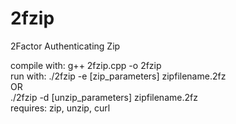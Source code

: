 2fzip
=====

2Factor Authenticating Zip

compile with: g++ 2fzip.cpp -o 2fzip
<br>
run with: ./2fzip -e <password> [zip_parameters] zipfilename.2fz <list files>
<br>
  OR
<br>
          ./2fzip -d <password> [unzip_parameters] zipfilename.2fz
<br>
requires: zip, unzip, curl
